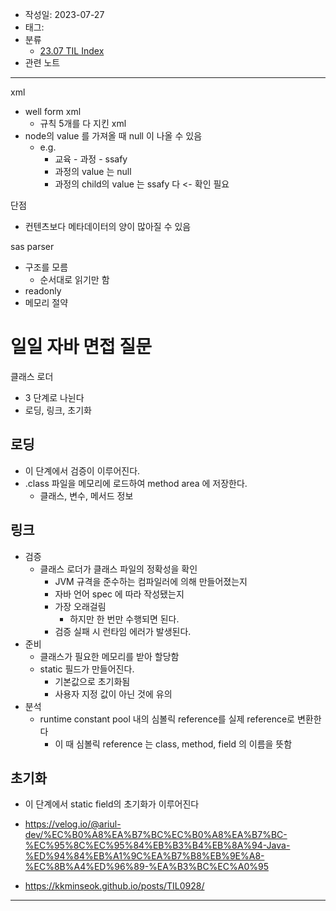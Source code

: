 - 작성일: 2023-07-27
- 태그: 
- 분류
    - [23.07 TIL Index](23.07%20TIL%20Index.md)
- 관련 노트

---

xml

- well form xml
    - 규칙 5개를 다 지킨 xml
- node의 value 를 가져올 때 null 이 나올 수 있음
    - e.g.
        - 교육 - 과정 - ssafy
        - 과정의 value 는 null
        - 과정의 child의 value 는 ssafy 다 <- 확인 필요

단점

- 컨텐츠보다 메타데이터의 양이 많아질 수 있음


sas parser

- 구조를 모름
    - 순서대로 읽기만 함    
- readonly
- 메모리 절약



# 일일 자바 면접 질문

클래스 로더

- 3 단계로 나뉜다
- 로딩, 링크, 초기화


## 로딩

- 이 단계에서 검증이 이루어진다.
- .class 파일을 메모리에 로드하여 method area 에 저장한다.
    - 클래스, 변수, 메서드 정보

## 링크

- 검증
    - 클래스 로더가 클래스 파일의 정확성을 확인
        - JVM 규격을 준수하는 컴파일러에 의해 만들어졌는지
        - 자바 언어 spec 에 따라 작성됐는지
        - 가장 오래걸림
            - 하지만 한 번만 수행되면 된다.
        - 검증 실패 시 런타임 에러가 발생된다.
- 준비
    - 클래스가 필요한 메모리를 받아 할당함
    - static 필드가 만들어진다.
        - 기본값으로 초기화됨
        - 사용자 지정 값이 아닌 것에 유의
- 분석
    - runtime constant pool 내의 심볼릭 reference를 실제 reference로 변환한다
        - 이 때 심볼릭 reference 는 class, method, field 의 이름을 뜻함

## 초기화

- 이 단계에서 static field의 초기화가 이루어진다

- https://velog.io/@ariul-dev/%EC%B0%A8%EA%B7%BC%EC%B0%A8%EA%B7%BC-%EC%95%8C%EC%95%84%EB%B3%B4%EB%8A%94-Java-%ED%94%84%EB%A1%9C%EA%B7%B8%EB%9E%A8-%EC%8B%A4%ED%96%89-%EA%B3%BC%EC%A0%95
- https://kkminseok.github.io/posts/TIL0928/

---
